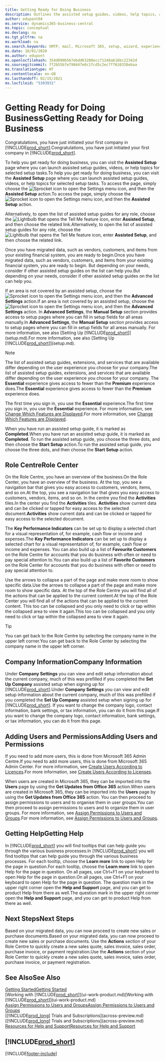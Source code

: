 ```yaml
---
title: Getting Ready for Doing Business
description: Outlines the assisted setup guides, videos, help topics, and pages and pages to use to get ready for doing business in Business Central.
author: edupont04
ms.service: dynamics365-business-central
ms.topic: conceptual
ms.devlang: na
ms.tgt_pltfrm: na
ms.workload: na
ms.search.keywords: SMTP, mail, Microsoft 365, setup, wizard, experience
ms.date: 10/01/2020
ms.author: edupont
ms.openlocfilehash: 354d090b567ebdd63280ecc71248a616bc22342d
ms.sourcegitcommit: ff2b55b7e790447e0c1fcd5c2ec7f7610338ebaa
ms.translationtype: HT
ms.contentlocale: en-GB
ms.lasthandoff: 02/15/2021
ms.locfileid: "5393931"
---
```

# <a name="getting-ready-for-doing-business"></a><span data-ttu-id="d02fe-103">Getting Ready for Doing Business</span><span class="sxs-lookup"><span data-stu-id="d02fe-103">Getting Ready for Doing Business</span></span>

<span data-ttu-id="d02fe-104">Congratulations, you have just initiated your first company in [!INCLUDE[prod_short](includes/prod_short.md)].</span><span class="sxs-lookup"><span data-stu-id="d02fe-104">Congratulations, you have just initiated your first company in [!INCLUDE[prod_short](includes/prod_short.md)].</span></span>

<span data-ttu-id="d02fe-105">To help you get ready for doing business, you can visit the **Assisted Setup** page where you can launch assisted setup guides, videos, or help topics for selected setup tasks.</span><span class="sxs-lookup"><span data-stu-id="d02fe-105">To help you get ready for doing business, you can visit the **Assisted Setup** page where you can launch assisted setup guides, videos, or help topics for selected setup tasks.</span></span> <span data-ttu-id="d02fe-106">To access the page, simply choose the ![Sprocket icon to open the Settings menu](media/ui-experience/settings_icon_small.png) icon, and then the **Assisted Setup** action.</span><span class="sxs-lookup"><span data-stu-id="d02fe-106">To access the page, simply choose the ![Sprocket icon to open the Settings menu](media/ui-experience/settings_icon_small.png) icon, and then the **Assisted Setup** action.</span></span>

<span data-ttu-id="d02fe-107">Alternatively, to open the list of assisted setup guides for any role, choose the ![Lightbulb that opens the Tell Me feature](media/ui-search/search_small.png "Tell me what you want to do") icon, enter **Assisted Setup**, and then choose the related link.</span><span class="sxs-lookup"><span data-stu-id="d02fe-107">Alternatively, to open the list of assisted setup guides for any role, choose the ![Lightbulb that opens the Tell Me feature](media/ui-search/search_small.png "Tell me what you want to do") icon, enter **Assisted Setup**, and then choose the related link.</span></span>

<span data-ttu-id="d02fe-108">Once you have migrated data, such as vendors, customers, and items from your existing financial system, you are ready to begin.</span><span class="sxs-lookup"><span data-stu-id="d02fe-108">Once you have migrated data, such as vendors, customers, and items from your existing financial system, you are ready to begin.</span></span> <span data-ttu-id="d02fe-109">But depending on your needs, consider if other assisted setup guides on the list can help you.</span><span class="sxs-lookup"><span data-stu-id="d02fe-109">But depending on your needs, consider if other assisted setup guides on the list can help you.</span></span>

<span data-ttu-id="d02fe-110">If an area is not covered by an assisted setup, choose the ![Sprocket icon to open the Settings menu](media/ui-experience/settings_icon_small.png) icon, and then the **Advanced Settings** action.</span><span class="sxs-lookup"><span data-stu-id="d02fe-110">If an area is not covered by an assisted setup, choose the ![Sprocket icon to open the Settings menu](media/ui-experience/settings_icon_small.png) icon, and then the **Advanced Settings** action.</span></span> <span data-ttu-id="d02fe-111">In **Advanced Settings**, the **Manual Setup** section provides access to setup pages where you can fill in setup fields for all areas manually.</span><span class="sxs-lookup"><span data-stu-id="d02fe-111">In **Advanced Settings**, the **Manual Setup** section provides access to setup pages where you can fill in setup fields for all areas manually.</span></span> <span data-ttu-id="d02fe-112">For more information, see also [Setting Up [!INCLUDE[prod_short](includes/prod_short.md)]](setup.md).</span><span class="sxs-lookup"><span data-stu-id="d02fe-112">For more information, see also [Setting Up [!INCLUDE[prod_short](includes/prod_short.md)]](setup.md).</span></span>

> [!NOTE]  
> <span data-ttu-id="d02fe-113">The list of assisted setup guides, extensions, and services that are available differ depending on the user experience you choose for your company.</span><span class="sxs-lookup"><span data-stu-id="d02fe-113">The list of assisted setup guides, extensions, and services that are available differ depending on the user experience you choose for your company.</span></span> <span data-ttu-id="d02fe-114">The **Essential** experience gives access to fewer than the **Premium** experience does.</span><span class="sxs-lookup"><span data-stu-id="d02fe-114">The **Essential** experience gives access to fewer than the **Premium** experience does.</span></span>
>
> <span data-ttu-id="d02fe-115">The first time you sign in, you use the **Essential** experience.</span><span class="sxs-lookup"><span data-stu-id="d02fe-115">The first time you sign in, you use the **Essential** experience.</span></span> <span data-ttu-id="d02fe-116">For more information, see [Change Which Features are Displayed](ui-experiences.md).</span><span class="sxs-lookup"><span data-stu-id="d02fe-116">For more information, see [Change Which Features are Displayed](ui-experiences.md).</span></span>

<span data-ttu-id="d02fe-117">When you have run an assisted setup guide, it is marked as **Completed**.</span><span class="sxs-lookup"><span data-stu-id="d02fe-117">When you have run an assisted setup guide, it is marked as **Completed**.</span></span> <span data-ttu-id="d02fe-118">To run the assisted setup guide, you choose the three dots, and then choose the **Start Setup** action.</span><span class="sxs-lookup"><span data-stu-id="d02fe-118">To run the assisted setup guide, you choose the three dots, and then choose the **Start Setup** action.</span></span>

## <a name="role-center"></a><span data-ttu-id="d02fe-119">Role Centre</span><span class="sxs-lookup"><span data-stu-id="d02fe-119">Role Center</span></span>

<span data-ttu-id="d02fe-120">On the Role Centre, you have an overview of the business.</span><span class="sxs-lookup"><span data-stu-id="d02fe-120">On the Role Center, you have an overview of the business.</span></span> <span data-ttu-id="d02fe-121">At the top, you see a navigation bar that gives you easy access to customers, vendors, items, and so on.</span><span class="sxs-lookup"><span data-stu-id="d02fe-121">At the top, you see a navigation bar that gives you easy access to customers, vendors, items, and so on.</span></span> <span data-ttu-id="d02fe-122">In the centre you find the **Activities** tiles.</span><span class="sxs-lookup"><span data-stu-id="d02fe-122">In the center you find the **Activities** tiles.</span></span> <span data-ttu-id="d02fe-123">**Activities** show current data and can be clicked or tapped for easy access to the selected document.</span><span class="sxs-lookup"><span data-stu-id="d02fe-123">**Activities** show current data and can be clicked or tapped for easy access to the selected document.</span></span>

<span data-ttu-id="d02fe-124">The **Key Performance Indicators** can be set up to display a selected chart for a visual representation of, for example, cash flow or income and expenses.</span><span class="sxs-lookup"><span data-stu-id="d02fe-124">The **Key Performance Indicators** can be set up to display a selected chart for a visual representation of, for example, cash flow or income and expenses.</span></span> <span data-ttu-id="d02fe-125">You can also build up a list of **Favourite Customers** on the Role Centre for accounts that you do business with often or need to pay special attention to.</span><span class="sxs-lookup"><span data-stu-id="d02fe-125">You can also build up a list of **Favorite Customers** on the Role Center for accounts that you do business with often or need to pay special attention to.</span></span>

<span data-ttu-id="d02fe-126">Use the arrows to collapse a part of the page and make more room to show specific data.</span><span class="sxs-lookup"><span data-stu-id="d02fe-126">Use the arrows to collapse a part of the page and make more room to show specific data.</span></span> <span data-ttu-id="d02fe-127">At the top of the Role Centre you will find all of the actions that can be applied to the current content.</span><span class="sxs-lookup"><span data-stu-id="d02fe-127">At the top of the Role Center you will find all of the actions that can be applied to the current content.</span></span> <span data-ttu-id="d02fe-128">This too can be collapsed and you only need to click or tap within the collapsed area to view it again.</span><span class="sxs-lookup"><span data-stu-id="d02fe-128">This too can be collapsed and you only need to click or tap within the collapsed area to view it again.</span></span>

> [!TIP]  
> <span data-ttu-id="d02fe-129">You can get back to the Role Centre by selecting the company name in the upper left corner.</span><span class="sxs-lookup"><span data-stu-id="d02fe-129">You can get back to the Role Center by selecting the company name in the upper left corner.</span></span>

## <a name="company-information"></a><span data-ttu-id="d02fe-130">Company Information</span><span class="sxs-lookup"><span data-stu-id="d02fe-130">Company Information</span></span>

<span data-ttu-id="d02fe-131">Under **Company Settings** you can view and edit setup information about the current company, much of this was prefilled if you completed the **Set Up Company** assisted setup when signing up for [!INCLUDE[prod_short](includes/prod_short.md)].</span><span class="sxs-lookup"><span data-stu-id="d02fe-131">Under **Company Settings** you can view and edit setup information about the current company, much of this was prefilled if you completed the **Set Up Company** assisted setup when signing up for [!INCLUDE[prod_short](includes/prod_short.md)].</span></span> <span data-ttu-id="d02fe-132">If you want to change the company logo, contact information, bank settings, or tax information, you can do it from this page.</span><span class="sxs-lookup"><span data-stu-id="d02fe-132">If you want to change the company logo, contact information, bank settings, or tax information, you can do it from this page.</span></span>  

## <a name="adding-users-and-permissions"></a><span data-ttu-id="d02fe-133">Adding Users and Permissions</span><span class="sxs-lookup"><span data-stu-id="d02fe-133">Adding Users and Permissions</span></span>

<span data-ttu-id="d02fe-134">If you need to add more users, this is done from Microsoft 365 Admin Centre.</span><span class="sxs-lookup"><span data-stu-id="d02fe-134">If you need to add more users, this is done from Microsoft 365 Admin Center.</span></span> <span data-ttu-id="d02fe-135">For more information, see [Create Users According to Licences](ui-how-users-permissions.md).</span><span class="sxs-lookup"><span data-stu-id="d02fe-135">For more information, see [Create Users According to Licenses](ui-how-users-permissions.md).</span></span>

<span data-ttu-id="d02fe-136">When users are created in Microsoft 365, they can be imported into the **Users** page by using the **Get Updates from Office 365** action.</span><span class="sxs-lookup"><span data-stu-id="d02fe-136">When users are created in Microsoft 365, they can be imported into the **Users** page by using the **Get Updates from Office 365** action.</span></span> <span data-ttu-id="d02fe-137">You can then proceed to assign permissions to users and to organise them in user groups.</span><span class="sxs-lookup"><span data-stu-id="d02fe-137">You can then proceed to assign permissions to users and to organize them in user groups.</span></span> <span data-ttu-id="d02fe-138">For more information, see [Assign Permissions to Users and Groups](ui-define-granular-permissions.md).</span><span class="sxs-lookup"><span data-stu-id="d02fe-138">For more information, see [Assign Permissions to Users and Groups](ui-define-granular-permissions.md).</span></span>  

## <a name="getting-help"></a><span data-ttu-id="d02fe-139">Getting Help</span><span class="sxs-lookup"><span data-stu-id="d02fe-139">Getting Help</span></span>

<span data-ttu-id="d02fe-140">In [!INCLUDE[prod_short](includes/prod_short.md)] you will find tooltips that can help guide you through the various business processes.</span><span class="sxs-lookup"><span data-stu-id="d02fe-140">In [!INCLUDE[prod_short](includes/prod_short.md)] you will find tooltips that can help guide you through the various business processes.</span></span> <span data-ttu-id="d02fe-141">For each tooltip, choose the **Learn more** link to open Help for the page in question.</span><span class="sxs-lookup"><span data-stu-id="d02fe-141">For each tooltip, choose the **Learn more** link to open Help for the page in question.</span></span> <span data-ttu-id="d02fe-142">On all pages, use Ctrl+F1 on your keyboard to open Help for the page in question.</span><span class="sxs-lookup"><span data-stu-id="d02fe-142">On all pages, use Ctrl+F1 on your keyboard to open Help for the page in question.</span></span> <span data-ttu-id="d02fe-143">The question mark in the upper right corner open the **Help and Support** page, and you can get to product Help from there as well.</span><span class="sxs-lookup"><span data-stu-id="d02fe-143">The question mark in the upper right corner open the **Help and Support** page, and you can get to product Help from there as well.</span></span>

## <a name="next-steps"></a><span data-ttu-id="d02fe-144">Next Steps</span><span class="sxs-lookup"><span data-stu-id="d02fe-144">Next Steps</span></span>

<span data-ttu-id="d02fe-145">Based on your migrated data, you can now proceed to create new sales or purchase documents.</span><span class="sxs-lookup"><span data-stu-id="d02fe-145">Based on your migrated data, you can now proceed to create new sales or purchase documents.</span></span> <span data-ttu-id="d02fe-146">Use the **Actions** section of your Role Centre to quickly create a new sales quote, sales invoice, sales order, purchase invoice, or payment registration.</span><span class="sxs-lookup"><span data-stu-id="d02fe-146">Use the **Actions** section of your Role Center to quickly create a new sales quote, sales invoice, sales order, purchase invoice, or payment registration.</span></span>

## <a name="see-also"></a><span data-ttu-id="d02fe-147">See Also</span><span class="sxs-lookup"><span data-stu-id="d02fe-147">See Also</span></span>

[<span data-ttu-id="d02fe-148">Getting Started</span><span class="sxs-lookup"><span data-stu-id="d02fe-148">Getting Started</span></span>](product-get-started.md)  
<span data-ttu-id="d02fe-149">[Working with [!INCLUDE[prod_short](includes/prod_short.md)]](ui-work-product.md)</span><span class="sxs-lookup"><span data-stu-id="d02fe-149">[Working with [!INCLUDE[prod_short](includes/prod_short.md)]](ui-work-product.md)</span></span>  
[<span data-ttu-id="d02fe-150">Assign Permissions to Users and Groups</span><span class="sxs-lookup"><span data-stu-id="d02fe-150">Assign Permissions to Users and Groups</span></span>](ui-define-granular-permissions.md)  
<span data-ttu-id="d02fe-151">[[!INCLUDE[prod_long](includes/prod_long.md)] Trials and Subscriptions](across-preview.md)</span><span class="sxs-lookup"><span data-stu-id="d02fe-151">[[!INCLUDE[prod_long](includes/prod_long.md)] Trials and Subscriptions](across-preview.md)</span></span>  
[<span data-ttu-id="d02fe-152">Resources for Help and Support</span><span class="sxs-lookup"><span data-stu-id="d02fe-152">Resources for Help and Support</span></span>](product-help-and-support.md)  

## [!INCLUDE[prod_short](includes/free_trial_md.md)]  


[!INCLUDE[footer-include](includes/footer-banner.md)]